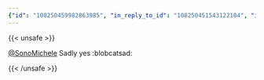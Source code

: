 ```yaml
---
{"id": "108250459982863985", "in_reply_to_id": "108250451543122104", "in_reply_to_account_id": "218157", "sensitive": false, "spoiler_text": "", "visibility": "unlisted", "language": "en", "replies_count": 0, "reblogs_count": 0, "favourites_count": 0, "edited_at": null, "reblog": null, "application": null, "account": {"id": "108219415927856966", "username": "brozek", "acct": "brozek", "display_name": "Brandon Rozek", "url": "https://fosstodon.org/@brozek", "avatar": "https://cdn.fosstodon.org/accounts/avatars/108/219/415/927/856/966/original/c007afd0c6749859.png", "avatar_static": "https://cdn.fosstodon.org/accounts/avatars/108/219/415/927/856/966/original/c007afd0c6749859.png", "header": "https://fosstodon.org/headers/original/missing.png", "header_static": "https://fosstodon.org/headers/original/missing.png", "emojis": [{"shortcode": "kdelight", "url": "https://cdn.fosstodon.org/custom_emojis/images/000/106/750/original/22f2a8da54322c05.png", "static_url": "https://cdn.fosstodon.org/custom_emojis/images/000/106/750/static/22f2a8da54322c05.png", "visible_in_picker": true}, {"shortcode": "fedora", "url": "https://cdn.fosstodon.org/custom_emojis/images/000/225/367/original/f0c78925a380caa3.png", "static_url": "https://cdn.fosstodon.org/custom_emojis/images/000/225/367/static/f0c78925a380caa3.png", "visible_in_picker": true}, {"shortcode": "firefoxnew", "url": "https://cdn.fosstodon.org/custom_emojis/images/000/106/753/original/9ad36311d3fa683b.png", "static_url": "https://cdn.fosstodon.org/custom_emojis/images/000/106/753/static/9ad36311d3fa683b.png", "visible_in_picker": true}, {"shortcode": "thunderbird", "url": "https://cdn.fosstodon.org/custom_emojis/images/000/010/377/original/4bc6f0caa347f85a.png", "static_url": "https://cdn.fosstodon.org/custom_emojis/images/000/010/377/static/4bc6f0caa347f85a.png", "visible_in_picker": true}, {"shortcode": "nextcloud", "url": "https://cdn.fosstodon.org/custom_emojis/images/000/010/361/original/nextcloud.png", "static_url": "https://cdn.fosstodon.org/custom_emojis/images/000/010/361/static/nextcloud.png", "visible_in_picker": true}], "fields": [{"name": "Website", "value": "<a href=\"https://brandonrozek.com\" target=\"_blank\" rel=\"nofollow noopener noreferrer me\"><span class=\"invisible\">https://</span><span class=\"\">brandonrozek.com</span><span class=\"invisible\"></span></a>", "verified_at": "2022-05-01T03:44:26.506+00:00"}, {"name": "GitHub", "value": "<a href=\"https://github.com/Brandon-Rozek\" target=\"_blank\" rel=\"nofollow noopener noreferrer me\"><span class=\"invisible\">https://</span><span class=\"\">github.com/Brandon-Rozek</span><span class=\"invisible\"></span></a>", "verified_at": null}, {"name": "Uses", "value": ":kdelight: :fedora: :firefoxnew: :thunderbird: :nextcloud:", "verified_at": null}]}, "media_attachments": [], "mentions": [{"id": "218157", "username": "SonoMichele", "url": "https://fosstodon.org/@SonoMichele", "acct": "SonoMichele"}], "tags": [], "emojis": [{"shortcode": "blobcatsad", "url": "https://cdn.fosstodon.org/custom_emojis/images/000/215/034/original/5f42fb2b3b1fab02.png", "static_url": "https://cdn.fosstodon.org/custom_emojis/images/000/215/034/static/5f42fb2b3b1fab02.png", "visible_in_picker": true}], "card": null, "poll": null, "syndication": "https://fosstodon.org/@brozek/108250459982863985", "date": "2022-05-05T17:15:34.802Z"}
---
```

{{< unsafe >}}
<p><span class="h-card"><a href="https://fosstodon.org/@SonoMichele" class="u-url mention">@<span>SonoMichele</span></a></span> Sadly yes :blobcatsad:</p>
{{< /unsafe >}}
